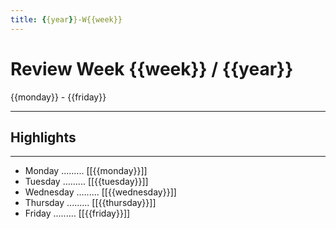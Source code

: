 ```yaml
---
title: {{year}}-W{{week}}
---
```


# Review Week {{week}} / {{year}}

{{monday}} - {{friday}}

----------

## Highlights

----------

- Monday     .........  [[{{monday}}]]
- Tuesday    .........  [[{{tuesday}}]]
- Wednesday  .........  [[{{wednesday}}]]
- Thursday   .........  [[{{thursday}}]]
- Friday     .........  [[{{friday}}]]
